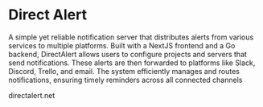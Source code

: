 # Direct Alert

A simple yet reliable notification server that distributes alerts from various services to multiple platforms. Built with a NextJS frontend and a Go backend, DirectAlert allows users to configure projects and servers that send notifications. These alerts are then forwarded to platforms like Slack, Discord, Trello, and email. The system efficiently manages and routes notifications, ensuring timely reminders across all connected channels

directalert.net
